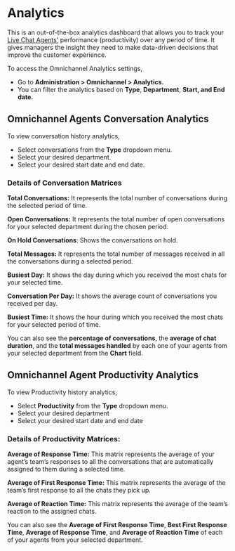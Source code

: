 # Analytics

This is an out-of-the-box analytics dashboard that allows you to track your [Live Chat Agents'](agents.md) performance (productivity) over any period of time. It gives managers the insight they need to make data-driven decisions that improve the customer experience.

To access the Omnichannel Analytics settings,

* Go to **Administration > Omnichannel > Analytics.**
* You can filter the analytics based on **Type**, **Department**, **Start, and End date.**

## Omnichannel Agents Conversation Analytics

To view conversation history analytics,

* Select conversations from the **Type** dropdown menu.
* Select your desired department.
* Select your desired start date and end date.

### Details of Conversation Matrices

**Total Conversations:** It represents the total number of conversations during the selected period of time.

**Open Conversations:** It represents the total number of open conversations for your selected department during the chosen period.

**On Hold Conversations**: Shows the conversations on hold.

**Total Messages:** It represents the total number of messages received in all the conversations during a selected period.

**Busiest Day:** It shows the day during which you received the most chats for your selected time.

**Conversation Per Day:** It shows the average count of conversations you received per day.

**Busiest Time:** It shows the hour during which you received the most chats for your selected period of time.

You can also see the **percentage of conversations**, the **average of chat duration**, and the **total messages handled** by each one of your agents from your selected department from the **Chart** field.

## Omnichannel Agent Productivity Analytics

To view Productivity history analytics,

* Select **Productivity** from the **Type** dropdown menu.
* Select your desired department
* Select your desired start date and end date

### Details of Productivity Matrices:

**Average of Response Time:** This matrix represents the average of your agent’s team’s responses to all the conversations that are automatically assigned to them during a selected time.

**Average of First Response Time:** This matrix represents the average of the team’s first response to all the chats they pick up.

**Average of Reaction Time:** This matrix represents the average of the team’s reaction to the assigned chats.

You can also see the **Average of First Response Time**, **Best First Response Time**, **Average of Response Time**, and **Average of Reaction Time** of each of your agents from your selected department.
